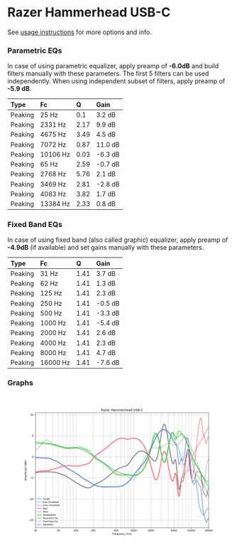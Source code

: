 # Razer Hammerhead USB-C
See [usage instructions](https://github.com/jaakkopasanen/AutoEq#usage) for more options and info.

### Parametric EQs
In case of using parametric equalizer, apply preamp of **-6.0dB** and build filters manually
with these parameters. The first 5 filters can be used independently.
When using independent subset of filters, apply preamp of **-5.9 dB**.

| Type    | Fc       |    Q | Gain    |
|:--------|:---------|:-----|:--------|
| Peaking | 25 Hz    | 0.1  | 3.2 dB  |
| Peaking | 2331 Hz  | 2.17 | 9.9 dB  |
| Peaking | 4675 Hz  | 3.49 | 4.5 dB  |
| Peaking | 7072 Hz  | 0.87 | 11.0 dB |
| Peaking | 10106 Hz | 0.03 | -6.3 dB |
| Peaking | 65 Hz    | 2.59 | -0.7 dB |
| Peaking | 2768 Hz  | 5.76 | 2.1 dB  |
| Peaking | 3469 Hz  | 2.81 | -2.8 dB |
| Peaking | 4083 Hz  | 3.82 | 1.7 dB  |
| Peaking | 13384 Hz | 2.33 | 0.8 dB  |

### Fixed Band EQs
In case of using fixed band (also called graphic) equalizer, apply preamp of **-4.9dB**
(if available) and set gains manually with these parameters.

| Type    | Fc       |    Q | Gain    |
|:--------|:---------|:-----|:--------|
| Peaking | 31 Hz    | 1.41 | 3.7 dB  |
| Peaking | 62 Hz    | 1.41 | 1.3 dB  |
| Peaking | 125 Hz   | 1.41 | 2.3 dB  |
| Peaking | 250 Hz   | 1.41 | -0.5 dB |
| Peaking | 500 Hz   | 1.41 | -3.3 dB |
| Peaking | 1000 Hz  | 1.41 | -5.4 dB |
| Peaking | 2000 Hz  | 1.41 | 2.6 dB  |
| Peaking | 4000 Hz  | 1.41 | 2.3 dB  |
| Peaking | 8000 Hz  | 1.41 | 4.7 dB  |
| Peaking | 16000 Hz | 1.41 | -7.6 dB |

### Graphs
![](./Razer%20Hammerhead%20USB-C.png)